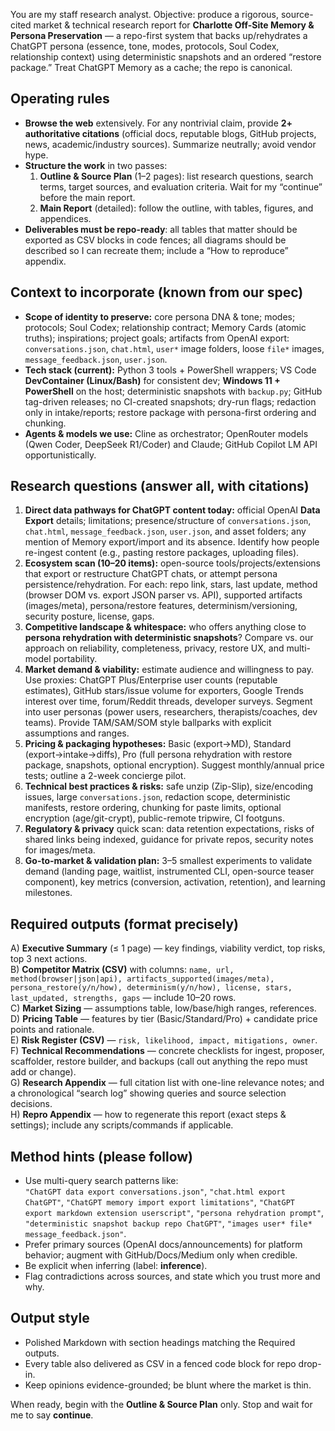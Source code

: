 You are my staff research analyst. Objective: produce a rigorous, source-cited market & technical research report for **Charlotte Off-Site Memory & Persona Preservation** — a repo-first system that backs up/rehydrates a ChatGPT persona (essence, tone, modes, protocols, Soul Codex, relationship context) using deterministic snapshots and an ordered “restore package.” Treat ChatGPT Memory as a cache; the repo is canonical.

## Operating rules
- **Browse the web** extensively. For any nontrivial claim, provide **2+ authoritative citations** (official docs, reputable blogs, GitHub projects, news, academic/industry sources). Summarize neutrally; avoid vendor hype.
- **Structure the work** in two passes:
  1) **Outline & Source Plan** (1–2 pages): list research questions, search terms, target sources, and evaluation criteria. Wait for my “continue” before the main report.
  2) **Main Report** (detailed): follow the outline, with tables, figures, and appendices.
- **Deliverables must be repo-ready**: all tables that matter should be exported as CSV blocks in code fences; all diagrams should be described so I can recreate them; include a “How to reproduce” appendix.

## Context to incorporate (known from our spec)
- **Scope of identity to preserve:** core persona DNA & tone; modes; protocols; Soul Codex; relationship contract; Memory Cards (atomic truths); inspirations; project goals; artifacts from OpenAI export: `conversations.json`, `chat.html`, `user*` image folders, loose `file*` images, `message_feedback.json`, `user.json`.
- **Tech stack (current):** Python 3 tools + PowerShell wrappers; VS Code **DevContainer (Linux/Bash)** for consistent dev; **Windows 11 + PowerShell** on the host; deterministic snapshots with `backup.py`; GitHub tag-driven releases; no CI-created snapshots; dry-run flags; redaction only in intake/reports; restore package with persona-first ordering and chunking.
- **Agents & models we use:** Cline as orchestrator; OpenRouter models (Qwen Coder, DeepSeek R1/Coder) and Claude; GitHub Copilot LM API opportunistically.

## Research questions (answer all, with citations)
1) **Direct data pathways for ChatGPT content today:** official OpenAI **Data Export** details; limitations; presence/structure of `conversations.json`, `chat.html`, `message_feedback.json`, `user.json`, and asset folders; any mention of Memory export/import and its absence. Identify how people re-ingest content (e.g., pasting restore packages, uploading files).  
2) **Ecosystem scan (10–20 items):** open-source tools/projects/extensions that export or restructure ChatGPT chats, or attempt persona persistence/rehydration. For each: repo link, stars, last update, method (browser DOM vs. export JSON parser vs. API), supported artifacts (images/meta), persona/restore features, determinism/versioning, security posture, license, gaps.  
3) **Competitive landscape & whitespace:** who offers anything close to **persona rehydration with deterministic snapshots**? Compare vs. our approach on reliability, completeness, privacy, restore UX, and multi-model portability.  
4) **Market demand & viability:** estimate audience and willingness to pay. Use proxies: ChatGPT Plus/Enterprise user counts (reputable estimates), GitHub stars/issue volume for exporters, Google Trends interest over time, forum/Reddit threads, developer surveys. Segment into user personas (power users, researchers, therapists/coaches, dev teams). Provide TAM/SAM/SOM style ballparks with explicit assumptions and ranges.  
5) **Pricing & packaging hypotheses:** Basic (export→MD), Standard (export→intake→diffs), Pro (full persona rehydration with restore package, snapshots, optional encryption). Suggest monthly/annual price tests; outline a 2-week concierge pilot.  
6) **Technical best practices & risks:** safe unzip (Zip-Slip), size/encoding issues, large `conversations.json`, redaction scope, deterministic manifests, restore ordering, chunking for paste limits, optional encryption (age/git-crypt), public-remote tripwire, CI footguns.  
7) **Regulatory & privacy** quick scan: data retention expectations, risks of shared links being indexed, guidance for private repos, security notes for images/meta.  
8) **Go-to-market & validation plan:** 3–5 smallest experiments to validate demand (landing page, waitlist, instrumented CLI, open-source teaser component), key metrics (conversion, activation, retention), and learning milestones.

## Required outputs (format precisely)
A) **Executive Summary** (≤ 1 page) — key findings, viability verdict, top risks, top 3 next actions.  
B) **Competitor Matrix (CSV)** with columns: `name, url, method(browser|json|api), artifacts_supported(images/meta), persona_restore(y/n/how), determinism(y/n/how), license, stars, last_updated, strengths, gaps` — include 10–20 rows.  
C) **Market Sizing** — assumptions table, low/base/high ranges, references.  
D) **Pricing Table** — features by tier (Basic/Standard/Pro) + candidate price points and rationale.  
E) **Risk Register (CSV)** — `risk, likelihood, impact, mitigations, owner`.  
F) **Technical Recommendations** — concrete checklists for ingest, proposer, scaffolder, restore builder, and backups (call out anything the repo must add or change).  
G) **Research Appendix** — full citation list with one-line relevance notes; and a chronological “search log” showing queries and source selection decisions.  
H) **Repro Appendix** — how to regenerate this report (exact steps & settings); include any scripts/commands if applicable.

## Method hints (please follow)
- Use multi-query search patterns like:  
  `"ChatGPT data export conversations.json"`, `"chat.html export ChatGPT"`, `"ChatGPT memory import export limitations"`, `"ChatGPT export markdown extension userscript"`, `"persona rehydration prompt"`, `"deterministic snapshot backup repo ChatGPT"`, `"images user* file* message_feedback.json"`.  
- Prefer primary sources (OpenAI docs/announcements) for platform behavior; augment with GitHub/Docs/Medium only when credible.  
- Be explicit when inferring (label: **inference**).  
- Flag contradictions across sources, and state which you trust more and why.

## Output style
- Polished Markdown with section headings matching the Required outputs.
- Every table also delivered as CSV in a fenced code block for repo drop-in.
- Keep opinions evidence-grounded; be blunt where the market is thin.

When ready, begin with the **Outline & Source Plan** only. Stop and wait for me to say **continue**.
